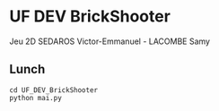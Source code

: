 # UF DEV BrickShooter
Jeu 2D 
SEDAROS Victor-Emmanuel - LACOMBE Samy

## Lunch
```
cd UF_DEV_BrickShooter
python mai.py
```

